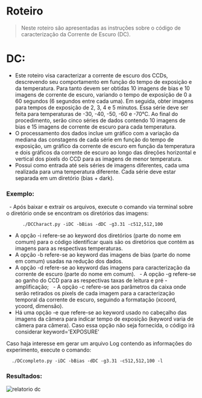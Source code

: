 # Roteiro
> Neste roteiro são apresentadas as instruções sobre o código de caracterização da Corrente de Escuro (DC).

# DC:
   - Este roteiro visa caracterizar a corrente de escuro dos CCDs, descrevendo seu comportamento em função do tempo de exposição e da temperatura. Para tanto devem ser obtidas 10 imagens de bias e 10 imagens de corrente de escuro, variando o tempo de exposição de 0 a 60 segundos (6 segundos entre cada uma). Em seguida, obter imagens para tempos de exposição de 2, 3, 4 e 5 minutos. Essa série deve ser feita para temperaturas de -30, -40, -50, -60 e -70°C. Ao final do procedimento, serão cinco séries de dados contendo 10 imagens de bias e 15 imagens de corrente de escuro para cada temperatura.
   - O processamento dos dados inclue um gráfico com a variação da mediana das constagens de cada série em função do tempo de exposição, um gráfico da corrente de escuro em função da temperatura e dois gráficos da corrente de escuro ao longo das direções horizontal e vertical dos pixels do CCD para as imagens de menor temperatura.
   - Possui como entrada até seis séries de imagens diferentes, cada uma realizada para uma temperatura diferente. Cada série deve estar separada em um diretório (bias + dark).
  
   
### Exemplo:
   - Após baixar e extrair os arquivos, execute o comando via terminal sobre o diretório onde se encontram os diretórios das imagens:
   
          ./DCCharact.py -iDC -bBias -dDC -g3.31 -c512,512,100 
          
   - A opção -i refere-se ao keyword dos diretórios (parte do nome em comum) para o código identificar quais são os diretórios que contém as imagens para as respectivas temperaturas.
   - A opção -b refere-se ao keyword das imagens de bias (parte do nome em comum) usadas na redução dos dados.
   - A opção -d refere-se ao keyword das imagens para caracterização da corrente de escuro (parte do nome em comum).
   - A opção -g refere-se ao ganho do CCD para as respectivas taxas de leitura e pré - amplificação;
   - A opção -c refere-se aos parâmetros da caixa onde serão retirados os pixels de cada imagem para a caracterização temporal da corrente de escuro, seguindo a formatação (xcoord, ycoord, dimensão).
   - Há uma opção -e que refere-se ao keyword usado no cabeçalho das imagens da câmera para indicar tempo de exposição (keyword varia de câmera para câmera). Caso essa opção não seja fornecida, o código irá considerar keyword='EXPOSURE'
    
 Caso haja interesse em gerar um arquivo Log contendo as informações do experimento, execute o comando:

      ./DCcompleto.py -iDC -bBias -dDC -g3.31 -c512,512,100 -l
 

### Resultados:
![relatorio dc](https://user-images.githubusercontent.com/23655702/28124742-f1c0f166-66fa-11e7-8072-f0f8d851ba84.png)
